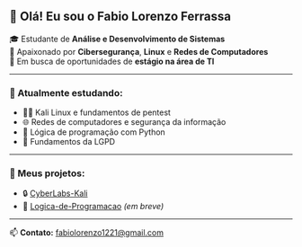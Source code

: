 ## 👋 Olá! Eu sou o Fabio Lorenzo Ferrassa

🎓 Estudante de **Análise e Desenvolvimento de Sistemas**  
🔐 Apaixonado por **Cibersegurança**, **Linux** e **Redes de Computadores**  
💼 Em busca de oportunidades de **estágio na área de TI**

---

### 🚀 Atualmente estudando:
- 🐱‍💻 Kali Linux e fundamentos de pentest
- 🌐 Redes de computadores e segurança da informação
- 🐍 Lógica de programação com Python
- 📜 Fundamentos da LGPD

---

### 📂 Meus projetos:
- 🔒 [CyberLabs-Kali](https://github.com/FabioLorenzo-tech/CyberLabs-Kali)
- 🧠 [Logica-de-Programacao](https://github.com/FabioLorenzo-tech/Logica-de-Programacao) *(em breve)*

---

📫 **Contato:** fabiolorenzo1221@gmail.com
